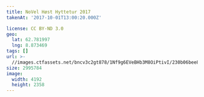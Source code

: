 ```yaml
---
title: NoVel Høst Hyttetur 2017
takenAt: '2017-10-01T13:00:20.000Z'

license: CC BY-ND 3.0
geo:
  lat: 62.781997
  lng: 8.873469
tags: []
url: >-
  //images.ctfassets.net/bncv3c2gt878/1Nf9g6EVeBHb3M8OiPtivI/230b06bee8d80a4c7227ab1289352ead/novel-hst-hyttetur-2017_36727382494_o
size: 2995784
image:
  width: 4192
  height: 2358
---
```

